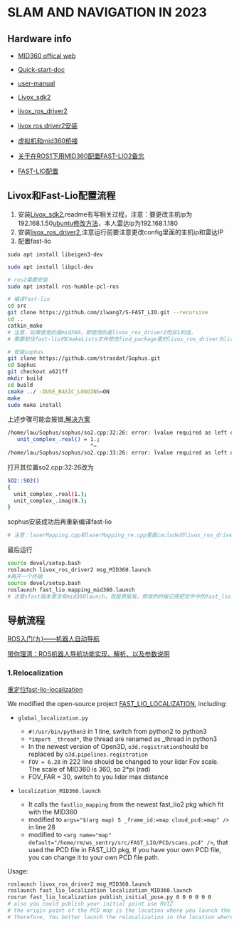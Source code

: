 # SLAM AND NAVIGATION IN 2023

## Hardware info
- [MID360 offical web](https://www.livoxtech.com/cn/mid-360)
- [Quick-start-doc](https://terra-1-g.djicdn.com/65c028cd298f4669a7f0e40e50ba1131/Mid360/Livox_Mid-360_Quick_Start_Guide_multi.pdf)
- [user-manual](https://terra-1-g.djicdn.com/65c028cd298f4669a7f0e40e50ba1131/Mid360/20230727/Livox_Mid-360_User_Manual_CHS.pdf)
- [Livox_sdk2](https://github.com/Livox-SDK/Livox-SDK2)
- [livox_ros_driver2](https://github.com/Livox-SDK/livox_ros_driver2)

- [livox ros driver2安装](https://blog.csdn.net/qq_29912325/article/details/130269367?ops_request_misc=%257B%2522request%255Fid%2522%253A%2522169734904416800182711632%2522%252C%2522scm%2522%253A%252220140713.130102334..%2522%257D&request_id=169734904416800182711632&biz_id=0&utm_medium=distribute.pc_search_result.none-task-blog-2~all~sobaiduend~default-2-130269367-null-null.142^v96^pc_search_result_base9&utm_term=livox_sdk2&spm=1018.2226.3001.4187)

- [虚拟机和mid360桥接](https://blog.csdn.net/sinat_39110395/article/details/123545816?ops_request_misc=%257B%2522request%255Fid%2522%253A%2522169735401816800227447255%2522%252C%2522scm%2522%253A%252220140713.130102334..%2522%257D&request_id=169735401816800227447255&biz_id=0&utm_medium=distribute.pc_search_result.none-task-blog-2~all~sobaiduend~default-1-123545816-null-null.142^v96^pc_search_result_base9&utm_term=%E8%99%9A%E6%8B%9F%E6%9C%BA%E8%BF%9E%E6%8E%A5%E9%9B%B7%E8%BE%BE&spm=1018.2226.3001.4187)
- [关于在ROS1下用MID360配置FAST-LIO2备忘](https://blog.csdn.net/qq_52784762/article/details/132736322?ops_request_misc=&request_id=&biz_id=102&utm_term=fast%20lio%E9%85%8D%E7%BD%AE&utm_medium=distribute.pc_search_result.none-task-blog-2~all~sobaiduweb~default-1-132736322.142^v96^pc_search_result_base9&spm=1018.2226.3001.4187)
- [FAST-LIO配置](https://blog.csdn.net/qq_42108414/article/details/131530293?ops_request_misc=%257B%2522request%255Fid%2522%253A%2522169737102216800185825796%2522%252C%2522scm%2522%253A%252220140713.130102334..%2522%257D&request_id=169737102216800185825796&biz_id=0&utm_medium=distribute.pc_search_result.none-task-blog-2~all~sobaiduend~default-1-131530293-null-null.142^v96^pc_search_result_base9&utm_term=fast%20lio%E9%85%8D%E7%BD%AE&spm=1018.2226.3001.4187)


## Livox和Fast-Lio配置流程
1. 安装[Livox_sdk2](https://github.com/Livox-SDK/Livox-SDK2),readme有写相关过程，注意：要更改主机ip为192.168.1.50[ubuntu修改方法](https://blog.csdn.net/sinat_39110395/article/details/123545816?ops_request_misc=%257B%2522request%255Fid%2522%253A%2522169735401816800227447255%2522%252C%2522scm%2522%253A%252220140713.130102334..%2522%257D&request_id=169735401816800227447255&biz_id=0&utm_medium=distribute.pc_search_result.none-task-blog-2~all~sobaiduend~default-1-123545816-null-null.142^v96^pc_search_result_base9&utm_term=%E8%99%9A%E6%8B%9F%E6%9C%BA%E8%BF%9E%E6%8E%A5%E9%9B%B7%E8%BE%BE&spm=1018.2226.3001.4187)，本人雷达ip为192.168.1.180
2. 安装[livox_ros_driver2](https://github.com/Livox-SDK/livox_ros_driver2),注意运行前要注意更改config里面的主机ip和雷达IP
3. 配置fast-lio
```
sudo apt install libeigen3-dev
```
``` bash
sudo apt install libpcl-dev
```
```bash
# ros2需要安装
sudo apt install ros-humble-pcl-ros
```

``` bash
# 编译fast-lio
cd src
git clone https://github.com/zlwang7/S-FAST_LIO.git --recursive
cd ..
catkin_make
# 注意，如果使用的是mid360，即使用的是livox_ros_driver2而非1的话，
# 需要前往fast-lio的CmakeLists文件修改find_package里的livox_ros_driver为livox_ros_driver2，同时package.xml里面的也一样
```

``` bash
# 安装sophus
git clone https://github.com/strasdat/Sophus.git
cd Sophus
git checkout a621ff
mkdir build
cd build
cmake ../ -DUSE_BASIC_LOGGING=ON
make
sudo make install
```
上述步骤可能会报错,[解决方案](https://blog.csdn.net/DerrickRose25/article/details/130173310?ops_request_misc=%257B%2522request%255Fid%2522%253A%2522169737303816800215088736%2522%252C%2522scm%2522%253A%252220140713.130102334.pc%255Fall.%2522%257D&request_id=169737303816800215088736&biz_id=0&utm_medium=distribute.pc_search_result.none-task-blog-2~all~first_rank_ecpm_v1~rank_v31_ecpm-8-130173310-null-null.142^v96^pc_search_result_base9&utm_term=lvalue%20required%20as%20left%20operand%20of%20assignment%20%20%20%20unit_complex_.real%28%29%20%3D%201.%3B&spm=1018.2226.3001.4187)
``` bash
/home/lau/Sophus/sophus/so2.cpp:32:26: error: lvalue required as left operand of assignment
   unit_complex_.real() = 1.;
                          ^~
/home/lau/Sophus/sophus/so2.cpp:33:26: error: lvalue required as left operand of assignment
```
打开其位置so2.cpp:32:26改为
``` bash
SO2::SO2()
{
  unit_complex_.real(1.);
  unit_complex_.imag(0.);
}
```
sophus安装成功后再重新编译fast-lio
``` bash
# 注意：laserMapping.cpp和laserMapping_re.cpp里面include的livox_ros_driver改为livox_ros_driver_v2
```
最后运行
``` bash
source devel/setup.bash
roslaunch livox_ros_driver2 msg_MID360.launch
#再开一个终端
source devel/setup.bash
roslaunch fast_lio mapping_mid360.launch
# 注意sfast版本里没有mid360launch，但是原版有，修改的时候记得把文件中的fast_lio改为sfast_lio
```

## 导航流程
[ROS入门(九)——机器人自动导航](https://blog.csdn.net/Netceor/article/details/118997851?ops_request_misc=%257B%2522request%255Fid%2522%253A%2522169779395316800215096913%2522%252C%2522scm%2522%253A%252220140713.130102334..%2522%257D&request_id=169779395316800215096913&biz_id=0&utm_medium=distribute.pc_search_result.none-task-blog-2~all~sobaiduend~default-1-118997851-null-null.142^v96^pc_search_result_base9&utm_term=ros%E5%AF%BC%E8%88%AA%E6%B5%81%E7%A8%8B&spm=1018.2226.3001.4187)

[带你理清：ROS机器人导航功能实现、解析、以及参数说明](https://blog.csdn.net/qq_42406643/article/details/118754093)

### 1.Relocalization
[重定位fast-lio-localization](https://github.com/HViktorTsoi/FAST_LIO_LOCALIZATION)


We modified the open-source project [FAST_LIO_LOCALIZATION](https://github.com/davidakhihiero/FAST_LIO_LOCALIZATION-ROS-NOETIC), including: 
- `global_localization.py`  
  - `#!/usr/bin/python3` in 1 line, switch from python2 to python3
  - `*import _thread*`, the thread are renamed as _thread in python3
  - In the newest version of Open3D, `o3d.registration`should be replaced by  `o3d.pipelines.registration`
  - `FOV = 6.28` in 222 line should be changed to your lidar Fov scale. The scale of MID360 is 360, so 2*pi (rad)
  - FOV_FAR = 30, switch to you lidar max distance

- `localization_MID360.launch`
  - It calls the `fastlio_mapping` from the newest fast_lio2 pkg which fit with the MID360
  - modified to `args="$(arg map) 5 _frame_id:=map cloud_pcd:=map" />` in line 28
  - modified to `<arg name="map" default="/home/rm/ws_sentry/src/FAST_LIO/PCD/scans.pcd" />`, that used the PCD file in FAST_LIO pkg, If you have your own PCD file, you can change it to your own PCD file path.

Usage:
```bash 
roslaunch livox_ros_driver2 msg_MID360.launch
roslaunch fast_lio_localization localization_MID360.launch 
rosrun fast_lio_localization publish_initial_pose.py 0 0 0 0 0 0
# also you could publish your initial point use RVIZ
# the origin point of the PCD map is the location where you launch the fast_lio mapping
# Therefore, You better launch the relocalization in the location where you start the mapping. In this way, you can just publish 0 0 0 0 0 0 to estimate the initail pose
```
